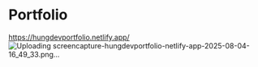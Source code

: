 # Portfolio
https://hungdevportfolio.netlify.app/
![Uploading screencapture-hungdevportfolio-netlify-app-2025-08-04-16_49_33.png…]()
